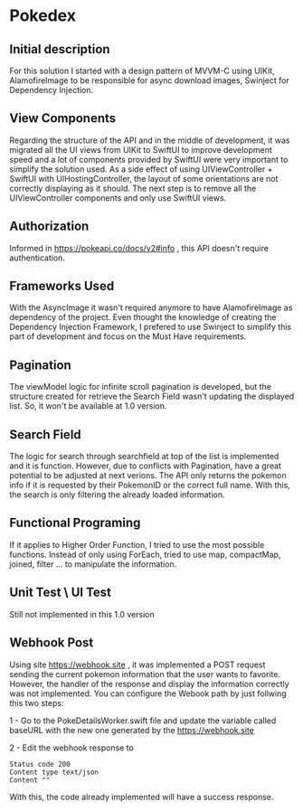 # Pokedex

## Initial description
For this solution I started with a design pattern of MVVM-C using UIKit, AlamofireImage to be responsible for async download images, Swinject for Dependency Injection.

## View Components 
Regarding the structure of the API and in the middle of development, it was migrated all the UI views from UIKit to SwiftUI to improve development speed and a lot of components provided by SwiftUI were very important to simplify the solution used.
As a side effect of using UIViewController + SwiftUI with UIHostingController, the layout of some orientations are not correctly displaying as it should.
The next step is to remove all the UIViewController components and only use SwiftUI views. 

## Authorization
Informed in https://pokeapi.co/docs/v2#info , this API doesn't require authentication. 

## Frameworks Used 
With the AsyncImage it wasn't required anymore to have AlamofireImage as dependency of the project.
Even thought the knowledge of creating the Dependency Injection Framework, I prefered to use Swinject to simplify this part of development and focus on the Must Have requirements.

 ## Pagination
 The viewModel logic for infinite scroll pagination is developed, but the structure created for retrieve the Search Field wasn't updating the displayed list. So, it won't be available at 1.0 version.
 
 ## Search Field
 The logic for search through searchfield at top of the list is implemented and it is function. However, due to conflicts with Pagination, have a great potential to be adjusted at next verions.
 The API only returns the pokemon info if it is requested by their PokemonID or the correct full name. With this, the search is only filtering the already loaded information.
 
 ## Functional Programing
 If it applies to Higher Order Function, I tried to use the most possible functions. Instead of only using ForEach, tried to use map, compactMap, joined, filter ... to manipulate the information.
 
 ## Unit Test \ UI Test
Still not implemented in this 1.0 version

## Webhook Post
Using site https://webhook.site , it was implemented a POST request sending the current pokemon information that the user wants to favorite. However, the handler of the response and display the information correctly was not implemented. 
You can configure the Webook path by just follwing this two steps:

1 - Go to the PokeDetailsWorker.swift file and update the variable called baseURL with the new one generated by the https://webhook.site 

2 - Edit the webhook response to

    Status code 200
    Content type text/json
    Content ""

With this, the code already implemented will have a success response.

 
